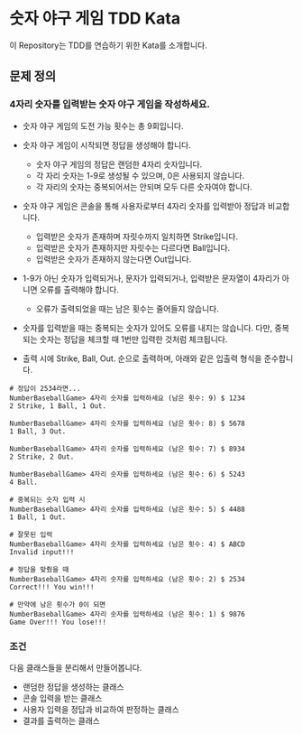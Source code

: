 # 숫자 야구 게임 TDD Kata

이 Repository는 TDD를 연습하기 위한 Kata를 소개합니다.

## 문제 정의

### 4자리 숫자를 입력받는 숫자 야구 게임을 작성하세요.

+ 숫자 야구 게임의 도전 가능 횟수는 총 9회입니다.
+ 숫자 야구 게임이 시작되면 정답을 생성해야 합니다.
  + 숫자 야구 게임의 정답은 랜덤한 4자리 숫자입니다.
  + 각 자리 숫자는 1-9로 생성될 수 있으며, 0은 사용되지 않습니다.
  + 각 자리의 숫자는 중복되어서는 안되며 모두 다른 숫자여야 합니다.
+ 숫자 야구 게임은 콘솔을 통해 사용자로부터 4자리 숫자를 입력받아 정답과 비교합니다.
  + 입력받은 숫자가 존재하며 자릿수까지 일치하면 Strike입니다.
  + 입력받은 숫자가 존재하지만 자릿수는 다르다면 Ball입니다.
  + 입력받은 숫자가 존재하지 않는다면 Out입니다.

+ 1-9가 아닌 숫자가 입력되거나, 문자가 입력되거나, 입력받은 문자열이 4자리가 아니면 오류를 출력해야 합니다.
  + 오류가 출력되었을 때는 남은 횟수는 줄어들지 않습니다.
+ 숫자를 입력받을 때는 중복되는 숫자가 있어도 오류를 내지는 않습니다. 다만, 중복되는 숫자는 정답을 체크할 때 1번만 입력한 것처럼 체크됩니다.
+ 출력 시에 Strike, Ball, Out. 순으로 출력하며, 아래와 같은 입출력 형식을 준수합니다.

```shell
# 정답이 2534라면...
NumberBaseballGame> 4자리 숫자를 입력하세요 (남은 횟수: 9) $ 1234
2 Strike, 1 Ball, 1 Out.

NumberBaseballGame> 4자리 숫자를 입력하세요 (남은 횟수: 8) $ 5678
1 Ball, 3 Out.

NumberBaseballGame> 4자리 숫자를 입력하세요 (남은 횟수: 7) $ 8934
2 Strike, 2 Out.

NumberBaseballGame> 4자리 숫자를 입력하세요 (남은 횟수: 6) $ 5243
4 Ball.

# 중복되는 숫자 입력 시
NumberBaseballGame> 4자리 숫자를 입력하세요 (남은 횟수: 5) $ 4488
1 Ball, 1 Out.

# 잘못된 입력
NumberBaseballGame> 4자리 숫자를 입력하세요 (남은 횟수: 4) $ ABCD
Invalid input!!!

# 정답을 맞췄을 때
NumberBaseballGame> 4자리 숫자를 입력하세요 (남은 횟수: 2) $ 2534
Correct!!! You win!!!

# 만약에 남은 횟수가 0이 되면
NumberBaseballGame> 4자리 숫자를 입력하세요 (남은 횟수: 1) $ 9876
Game Over!!! You lose!!!
```

### 조건
다음 클래스들을 분리해서 만들어봅니다.
+ 랜덤한 정답을 생성하는 클래스
+ 콘솔 입력을 받는 클래스
+ 사용자 입력을 정답과 비교하여 판정하는 클래스
+ 결과를 출력하는 클래스
